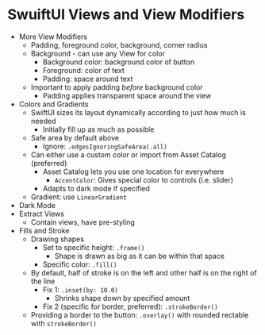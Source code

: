 # SwuiftUI Views and View Modifiers

- More View Modifiers
  - Padding, foreground color, background, corner radius
  - Background - can use any View for color
    - Background color: background color of button
    - Foreground: color of text
    - Padding: space around text
  - Important to apply padding *before* background color
    - Padding applies transparent space around the view
- Colors and Gradients
  - SwiftUI sizes its layout dynamically according to just how much is needed
    - Initially fill up as much as possible
  - Safe area by default above
    - Ignore: `.edgesIgnoringSafeArea(.all)` 
  - Can either use a custom color or import from Asset Catalog (preferred)
    - Asset Catalog lets you use one location for everywhere
      - `AccentColor`: Gives special color to controls (i.e. slider)
    - Adapts to dark mode if specified
  - Gradient: use `LinearGradient`
- Dark Mode
- Extract Views
  - Contain views, have pre-styling
- Fills and Stroke
  - Drawing shapes
    - Set to specific height: `.frame()`
      - Shape is drawn as big as it can be within that space
    - Specific color: `.fill()`
  - By default, half of stroke is on the left and other half is on the right of the line
    - Fix 1: `.inset(by: 10.0)`
      - Shrinks shape down by specified amount
    - Fix 2 (specific for border, preferred): `.strokeBorder()`
  - Providing a border to the button: `.overlay()` with rounded rectable with `strokeBorder()`

